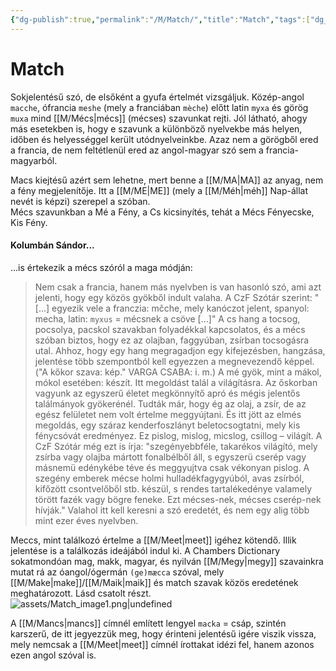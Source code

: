 ```yaml
---
{"dg-publish":true,"permalink":"/M/Match/","title":"Match","tags":["dg_uploaded"],"created":"2023-10-20T07:12","updated":"2023-10-25T01:45"}
---
```



# Match

Sokjelentésű szó, de elsőként a gyufa értelmét vizsgáljuk. Közép-angol `macche`, ófrancia `meshe` (mely a franciában `mèche`) előtt latin `myxa` és görög `muxa` mind [[M/Mécs\|mécs]] (mécses) szavunkat rejti. Jól látható, ahogy más esetekben is, hogy e szavunk a különböző nyelvekbe más helyen, időben és helyességgel került utódnyelveinkbe. Azaz nem a görögből ered a francia, de nem feltétlenül ered az angol-magyar szó sem a francia-magyarból.  

Macs kiejtésű azért sem lehetne, mert benne a [[M/MA\|MA]] az anyag, nem a fény megjelenítője. Itt a [[M/ME\|ME]] (mely a [[M/Méh\|méh]] Nap-állat nevét is képzi) szerepel a szóban.  
Mécs szavunkban a Mé a Fény, a Cs kicsinyítés, tehát a Mécs Fényecske, Kis Fény.  

#### Kolumbán Sándor...

...is értekezik a mécs szóról a maga módján:  
> Nem csak a francia, hanem más nyelvben is van hasonló szó, ami azt jelenti, hogy egy közös gyökből indult valaha. A CzF Szótár szerint: "\[...\] egyezik vele a franczia: mčche, mely kanóczot jelent, spanyol: mecha, latin: `myxus` = mécsnek a csöve \[...\]" A cs hang a tocsog, pocsolya, pacskol szavakban folyadékkal kapcsolatos, és a mécs szóban biztos, hogy ez az olajban, faggyúban, zsírban tocsogásra utal. Ahhoz, hogy egy hang megragadjon egy kifejezésben, hangzása, jelentése több szempontból kell egyezzen a megnevezendő képpel. ("A kőkor szava: kép." VARGA CSABA: i. m.) A mé gyök, mint a mákol, mókol esetében: készít. Itt megoldást talál a világításra. Az őskorban vagyunk az egyszerű életet megkönnyítő apró és mégis jelentős találmányok gyökerénél. Tudták már, hogy ég az olaj, a zsír, de az egész felületet nem volt értelme meggyújtani. És itt jött az elmés megoldás, egy száraz kenderfoszlányt beletocsogtatni, mely kis fénycsóvát eredményez. Ez pislog, mislog, micslog, csillog – világít. A CzF Szótár még ezt is írja: "szegényebbféle, takarékos világító, mely zsírba vagy olajba mártott fonalbélből áll, s egyszerü cserép vagy másnemü edénykébe téve és meggyujtva csak vékonyan pislog. A szegény emberek mécse holmi hulladékfagygyúból, avas zsírból, kifőzött csontvelőből stb. készül, s rendes tartalékedénye valamely törött fazék vagy bögre feneke. Ezt mécses-nek, mécses cserép-nek hívják." Valahol itt kell keresni a szó eredetét, és nem egy alig több mint ezer éves nyelvben.  

Meccs, mint találkozó értelme a [[M/Meet\|meet]] igéhez kötendő. Illik jelentése is a találkozás ideájából indul ki. A Chambers Dictionary sokatmondóan mag, makk, magyar, és nyilván [[M/Megy\|megy]] szavainkra mutat rá az óangol/ógermán `(ge)mæcca` szóval, mely [[M/Make\|make]]/[[M/Maik\|maik]] és match szavak közös eredetének meghatározott. Lásd csatolt részt.  
![assets/Match_image1.png|undefined](/img/user/M/assets/Match_image1.png)  

A [[M/Mancs\|mancs]] címnél említett lengyel `macka` = csáp, szintén karszerű, de itt jegyezzük meg, hogy érinteni jelentésű igére viszik vissza, mely nemcsak a [[M/Meet\|meet]] címnél írottakat idézi fel, hanem azonos ezen angol szóval is.  
